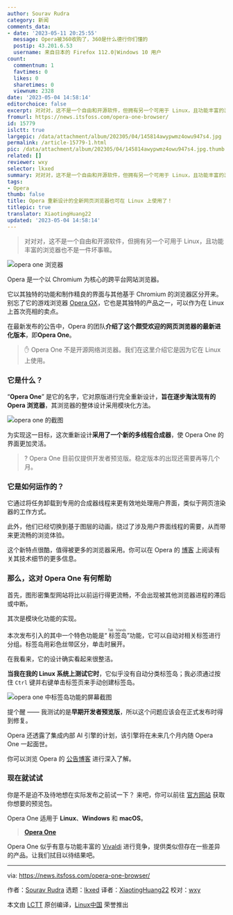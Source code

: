 ```yaml
---
author: Sourav Rudra
category: 新闻
comments_data:
- date: '2023-05-11 20:25:55'
  message: Opera被360收购了，360是什么德行你们懂的
  postip: 43.201.6.53
  username: 来自日本的 Firefox 112.0|Windows 10 用户
count:
  commentnum: 1
  favtimes: 0
  likes: 0
  sharetimes: 0
  viewnum: 2328
date: '2023-05-04 14:58:14'
editorchoice: false
excerpt: 对对对，这不是一个自由和开源软件，但拥有另一个可用于 Linux，且功能丰富的浏览器也不是一件坏事嘛。
fromurl: https://news.itsfoss.com/opera-one-browser/
id: 15779
islctt: true
largepic: /data/attachment/album/202305/04/145814awypwmz4owu947s4.jpg
permalink: /article-15779-1.html
pic: /data/attachment/album/202305/04/145814awypwmz4owu947s4.jpg.thumb.jpg
related: []
reviewer: wxy
selector: lkxed
summary: 对对对，这不是一个自由和开源软件，但拥有另一个可用于 Linux，且功能丰富的浏览器也不是一件坏事嘛。
tags:
- Opera
thumb: false
title: Opera 重新设计的全新网页浏览器也可在 Linux 上使用了！
titlepic: true
translator: XiaotingHuang22
updated: '2023-05-04 14:58:14'
---
```



> 
> 对对对，这不是一个自由和开源软件，但拥有另一个可用于 Linux，且功能丰富的浏览器也不是一件坏事嘛。
> 
> 
> 


![opera one 浏览器](/data/attachment/album/202305/04/145814awypwmz4owu947s4.jpg)


Opera 是一个以 Chromium 为核心的跨平台网站浏览器。


它以其独特的功能和制作精良的界面与其他基于 Chromium 的浏览器区分开来。别忘了它的游戏浏览器 [Opera GX](https://itsfoss.com/best-browsers-ubuntu-linux/?ref=news.itsfoss.com)，它也是其独特的产品之一，可以作为在 Linux 上首次亮相的卖点。


在最新发布的公告中，Opera 的团队**介绍了这个颇受欢迎的网页浏览器的最新进化版本**，即**Opera One**。



> 
> ✋ Opera One 不是开源网络浏览器。我们在这里介绍它是因为它在 Linux 上使用。
> 
> 
> 


### 它是什么？


“**Opera One**” 是它的名字，它对原版进行完全重新设计，**旨在逐步淘汰现有的 Opera 浏览器**，其浏览器的整体设计采用模块化方法。


![opera one 的截图](/data/attachment/album/202305/04/145815wzzejwmmhsmjq0lw.jpg)


为实现这一目标，这次重新设计**采用了一个新的多线程合成器**，使 Opera One 的界面更加灵活。



> 
> ? Opera One 目前仅提供开发者预览版。稳定版本的出现还需要再等几个月。
> 
> 
> 


### 它是如何运作的？


它通过将任务卸载到专用的合成器线程来更有效地处理用户界面，类似于网页渲染器的工作方式。


此外，他们已经切换到基于图层的动画，绕过了涉及用户界面线程的需要，从而带来更流畅的浏览体验。


这个新特点很酷，值得被更多的浏览器采用。你可以在 Opera 的 [博客](https://blogs.opera.com/desktop/2023/04/opera-one-multithreaded-compositor/?ref=news.itsfoss.com) 上阅读有关其技术细节的更多信息。


### 那么，这对 Opera One 有何帮助


首先，图形密集型网站将比以前运行得更流畅，不会出现被其他浏览器进程的滞后或中断。


其次是模块化功能的实现。


本次发布引入的其中一个特色功能是“<ruby> 标签岛 <rt>  Tab Islands </rt></ruby>”功能，它可以自动对相关标签进行分组。标签岛用彩色丝带区分，单击时展开。






在我看来，它的设计确实看起来很整洁。


**当我在我的 Linux 系统上测试它时**，它似乎没有自动分类标签岛；我必须通过按住 `Ctrl` 键并右键单击标签页来手动创建标签岛。


![opera one 中标签岛功能的屏幕截图](/data/attachment/album/202305/04/145816a5woiqevr1me9iie.jpg)


提个醒 —— 我测试的是**早期开发者预览版**，所以这个问题应该会在正式发布时得到修复。


Opera 还透露了集成内部 AI 引擎的计划，该引擎将在未来几个月内随 Opera One 一起面世。


你可以浏览 Opera 的 [公告博客](https://blogs.opera.com/news/2023/04/opera-one-developer/?ref=news.itsfoss.com) 进行深入了解。


### 现在就试试


你是不是迫不及待地想在实际发布之前试一下？ 来吧，你可以前往 [官方网站](https://www.opera.com/one?ref=news.itsfoss.com) 获取你想要的预览包。


Opera One 适用于 **Linux**、**Windows** 和 **macOS**。



> 
> **[Opera One](https://www.opera.com/one?ref=news.itsfoss.com)**
> 
> 
> 


Opera One 似乎有意与功能丰富的 [Vivaldi](https://news.itsfoss.com/vivaldi-6-0/) 进行竞争，提供类似但存在一些差异的产品。让我们拭目以待结果吧。




---


via: <https://news.itsfoss.com/opera-one-browser/>


作者：[Sourav Rudra](https://news.itsfoss.com/author/sourav/) 选题：[lkxed](https://github.com/lkxed/) 译者：[XiaotingHuang22](https://github.com/XiaotingHuang22) 校对：[wxy](https://github.com/wxy)


本文由 [LCTT](https://github.com/LCTT/TranslateProject) 原创编译，[Linux中国](https://linux.cn/) 荣誉推出